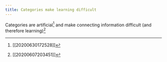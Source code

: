```yaml
---
title: Categories make learning difficult
---
```


Categories are artificial[^1] and make connecting information difficult (and therefore learning)[^2]


[^1]: [[20200630172528]]
[^2]: [[20200607203451]]